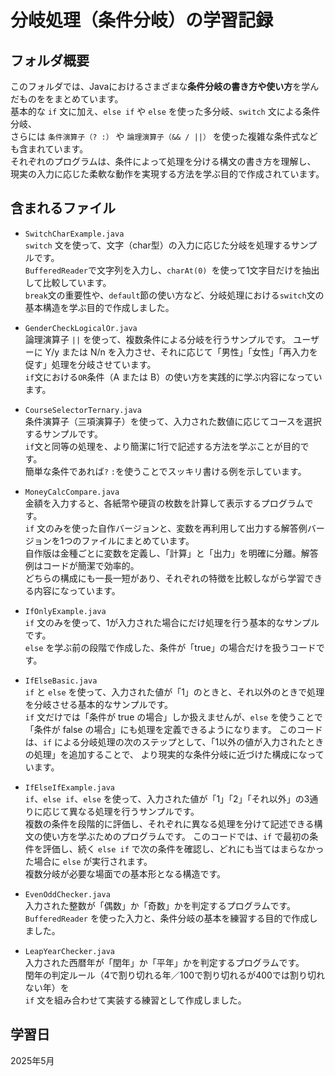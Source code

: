 # 分岐処理（条件分岐）の学習記録

## フォルダ概要
このフォルダでは、Javaにおけるさまざまな**条件分岐の書き方や使い方**を学んだものををまとめています。  
基本的な `if` 文に加え、`else if` や `else` を使った多分岐、`switch` 文による条件分岐、  
さらには `条件演算子（? :）` や `論理演算子（&& / ||）` を使った複雑な条件式なども含まれています。  
それぞれのプログラムは、条件によって処理を分ける構文の書き方を理解し、  
現実の入力に応じた柔軟な動作を実現する方法を学ぶ目的で作成されています。

## 含まれるファイル
- `SwitchCharExample.java`  
  `switch` 文を使って、文字（char型）の入力に応じた分岐を処理するサンプルです。  
  `BufferedReader`で文字列を入力し、`charAt(0) `を使って1文字目だけを抽出して比較しています。  
  `break`文の重要性や、`default`節の使い方など、分岐処理における`switch`文の基本構造を学ぶ目的で作成しました。  

- `GenderCheckLogicalOr.java`  
  論理演算子 `||` を使って、複数条件による分岐を行うサンプルです。
  ユーザーに Y/y または N/n を入力させ、それに応じて「男性」「女性」「再入力を促す」処理を分岐させています。  
  `if`文における`OR`条件（A または B）の使い方を実践的に学ぶ内容になっています。  

- `CourseSelectorTernary.java`  
  条件演算子（三項演算子）を使って、入力された数値に応じてコースを選択するサンプルです。  
  `if`文と同等の処理を、より簡潔に1行で記述する方法を学ぶことが目的です。  
  簡単な条件であれば`?` `:`を使うことでスッキリ書ける例を示しています。  

- `MoneyCalcCompare.java`  
  金額を入力すると、各紙幣や硬貨の枚数を計算して表示するプログラムです。  
  `if` 文のみを使った自作バージョンと、変数を再利用して出力する解答例バージョンを1つのファイルにまとめています。  
  自作版は金種ごとに変数を定義し、「計算」と「出力」を明確に分離。解答例はコードが簡潔で効率的。  
  どちらの構成にも一長一短があり、それぞれの特徴を比較しながら学習できる内容になっています。  

- `IfOnlyExample.java`  
  `if` 文のみを使って、1が入力された場合にだけ処理を行う基本的なサンプルです。  
  `else` を学ぶ前の段階で作成した、条件が「true」の場合だけを扱うコードです。

- `IfElseBasic.java`  
`if` と `else` を使って、入力された値が「1」のときと、それ以外のときで処理を分岐させる基本的なサンプルです。  
`if` 文だけでは「条件が true の場合」しか扱えませんが、`else` を使うことで「条件が false の場合」にも処理を定義できるようになります。
このコードは、`if` による分岐処理の次のステップとして、「1以外の値が入力されたときの処理」を追加することで、
より現実的な条件分岐に近づけた構成になっています。

- `IfElseIfExample.java`  
`if`、`else if`、`else` を使って、入力された値が「1」「2」「それ以外」の3通りに応じて異なる処理を行うサンプルです。  
複数の条件を段階的に評価し、それぞれに異なる処理を分けて記述できる構文の使い方を学ぶためのプログラムです。
このコードでは、`if` で最初の条件を評価し、続く `else if` で次の条件を確認し、どれにも当てはまらなかった場合に `else` が実行されます。  
複数分岐が必要な場面での基本形となる構造です。

- `EvenOddChecker.java`  
  入力された整数が「偶数」か「奇数」かを判定するプログラムです。  
  `BufferedReader` を使った入力と、条件分岐の基本を練習する目的で作成しました。

- `LeapYearChecker.java`  
  入力された西暦年が「閏年」か「平年」かを判定するプログラムです。  
  閏年の判定ルール（4で割り切れる年／100で割り切れるが400では割り切れない年）を  
  `if` 文を組み合わせて実装する練習として作成しました。
  
## 学習日
2025年5月